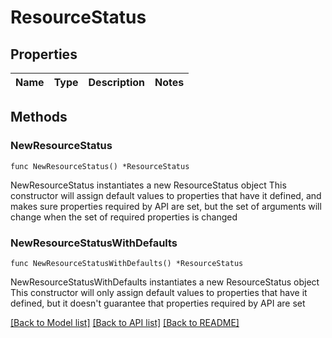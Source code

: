 # ResourceStatus

## Properties

Name | Type | Description | Notes
------------ | ------------- | ------------- | -------------

## Methods

### NewResourceStatus

`func NewResourceStatus() *ResourceStatus`

NewResourceStatus instantiates a new ResourceStatus object
This constructor will assign default values to properties that have it defined,
and makes sure properties required by API are set, but the set of arguments
will change when the set of required properties is changed

### NewResourceStatusWithDefaults

`func NewResourceStatusWithDefaults() *ResourceStatus`

NewResourceStatusWithDefaults instantiates a new ResourceStatus object
This constructor will only assign default values to properties that have it defined,
but it doesn't guarantee that properties required by API are set


[[Back to Model list]](../README.md#documentation-for-models) [[Back to API list]](../README.md#documentation-for-api-endpoints) [[Back to README]](../README.md)


